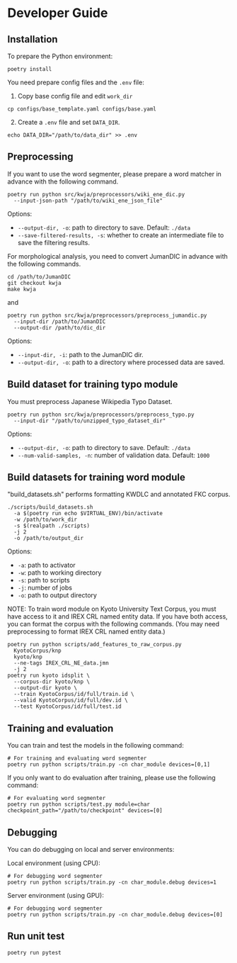 # Developer Guide

## Installation

To prepare the Python environment:

```shell
poetry install
```

You need prepare config files and the `.env` file:

1. Copy base config file and edit `work_dir`

```shell
cp configs/base_template.yaml configs/base.yaml
```

2. Create a `.env` file and set `DATA_DIR`.

```shell
echo DATA_DIR="/path/to/data_dir" >> .env
```

## Preprocessing

If you want to use the word segmenter, please prepare a word matcher in advance with the following command.

```shell
poetry run python src/kwja/preprocessors/wiki_ene_dic.py
  --input-json-path "/path/to/wiki_ene_json_file"
```

Options:

- `--output-dir, -o`: path to directory to save. Default: `./data`
- `--save-filtered-results, -s`: whether to create an intermediate file to save the filtering results.

For morphological analysis, you need to convert JumanDIC in advance with the following commands.

```shell
cd /path/to/JumanDIC
git checkout kwja
make kwja
```

and

```shell
poetry run python src/kwja/preprocessors/preprocess_jumandic.py
  --input-dir /path/to/JumanDIC
  --output-dir /path/to/dic_dir
```

Options:

- `--input-dir, -i`: path to the JumanDIC dir.
- `--output-dir, -o`: path to a directory where processed data are saved.

## Build dataset for training typo module

You must preprocess Japanese Wikipedia Typo Dataset.

```shell
poetry run python src/kwja/preprocessors/preprocess_typo.py
  --input-dir "/path/to/unzipped_typo_dataset_dir"
```

Options:

- `--output-dir, -o`: path to directory to save. Default: `./data`
- `--num-valid-samples, -n`: number of validation data. Default: `1000`

## Build datasets for training word module

"build_datasets.sh" performs formatting KWDLC and annotated FKC corpus.

```shell
./scripts/build_datasets.sh
  -a $(poetry run echo $VIRTUAL_ENV)/bin/activate
  -w /path/to/work_dir
  -s $(realpath ./scripts)
  -j 2
  -o /path/to/output_dir
```

Options:

- `-a`: path to activator
- `-w`: path to working directory
- `-s`: path to scripts
- `-j`: number of jobs
- `-o`: path to output directory

NOTE:
To train word module on Kyoto University Text Corpus, you must have access to it and IREX CRL named entity data.
If you have both access, you can format the corpus with the following commands.
(You may need preprocessing to format IREX CRL named entity data.)

```shell
poetry run python scripts/add_features_to_raw_corpus.py
  KyotoCorpus/knp
  kyoto/knp
  --ne-tags IREX_CRL_NE_data.jmn
  -j 2
poetry run kyoto idsplit \
  --corpus-dir kyoto/knp \
  --output-dir kyoto \
  --train KyotoCorpus/id/full/train.id \
  --valid KyotoCorpus/id/full/dev.id \
  --test KyotoCorpus/id/full/test.id
```

## Training and evaluation

You can train and test the models in the following command:

```shell
# For training and evaluating word segmenter
poetry run python scripts/train.py -cn char_module devices=[0,1]
```

If you only want to do evaluation after training, please use the following command:

```shell
# For evaluating word segmenter
poetry run python scripts/test.py module=char checkpoint_path="/path/to/checkpoint" devices=[0]
```

## Debugging

You can do debugging on local and server environments:

Local environment (using CPU):

```shell
# For debugging word segmenter
poetry run python scripts/train.py -cn char_module.debug devices=1
```

Server environment (using GPU):

```shell
# For debugging word segmenter
poetry run python scripts/train.py -cn char_module.debug devices=[0]
```

## Run unit test

```shell
poetry run pytest
```
